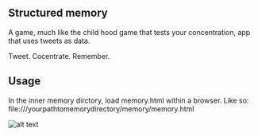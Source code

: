 <h2>Structured memory</h2>

A game, much like the child hood game that tests your concentration, app that uses tweets as data.

Tweet. Cocentrate. Remember.

<h2>Usage</h2>
In the inner memory dirctory, load memory.html within a browser. Like so: file:///yourpathtomemorydirectory/memory/memory.html

![alt text](https://raw.github.com/kenyavs/structured_memory/master/images/memory.png "Title")